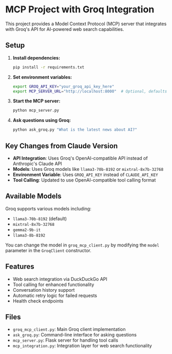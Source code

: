 # MCP Project with Groq Integration

This project provides a Model Context Protocol (MCP) server that integrates with Groq's API for AI-powered web search capabilities.

## Setup

1. **Install dependencies:**
   ```bash
   pip install -r requirements.txt
   ```

2. **Set environment variables:**
   ```bash
   export GROQ_API_KEY="your_groq_api_key_here"
   export MCP_SERVER_URL="http://localhost:8000"  # Optional, defaults to localhost:8000
   ```

3. **Start the MCP server:**
   ```bash
   python mcp_server.py
   ```

4. **Ask questions using Groq:**
   ```bash
   python ask_groq.py "What is the latest news about AI?"
   ```

## Key Changes from Claude Version

- **API Integration**: Uses Groq's OpenAI-compatible API instead of Anthropic's Claude API
- **Models**: Uses Groq models like `llama3-70b-8192` or `mixtral-8x7b-32768`
- **Environment Variable**: Uses `GROQ_API_KEY` instead of `CLAUDE_API_KEY`
- **Tool Calling**: Updated to use OpenAI-compatible tool calling format

## Available Models

Groq supports various models including:
- `llama3-70b-8192` (default)
- `mixtral-8x7b-32768`
- `gemma2-9b-it`
- `llama3-8b-8192`

You can change the model in `groq_mcp_client.py` by modifying the `model` parameter in the `GroqClient` constructor.

## Features

- Web search integration via DuckDuckGo API
- Tool calling for enhanced functionality
- Conversation history support
- Automatic retry logic for failed requests
- Health check endpoints

## Files

- `groq_mcp_client.py`: Main Groq client implementation
- `ask_groq.py`: Command-line interface for asking questions
- `mcp_server.py`: Flask server for handling tool calls
- `mcp_integration.py`: Integration layer for web search functionality 